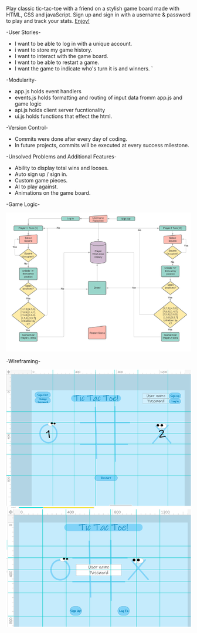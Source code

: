 Play classic tic-tac-toe with a friend on a stylish game board made with HTML, CSS and javaScript.  Sign up and sign in with a username & password to play and track your stats.  [Enjoy!](https://machopcodes.github.io/tic-tac-toe/)



-User Stories-
  - I want to be able to log in with a unique account.
  - i want to store my game history. 
  - I want to interact with the game board.
  - I want to be able to restart a game.
  - I want the game to indicate who's turn it is and winners. `


-Modularity-
  - app.js holds event handlers
  - events.js holds formatting and routing of input data fromm app.js and game logic
  - api.js holds client server fucntionality 
  - ui.js holds functions that effect the html. 


-Version Control-
  - Commits were done after every day of coding. 
  - In future projects, commits will be executed at every success milestone. 

-Unsolved Problems and Additional Features-
  - Ability to display total wins and looses.
  - Auto sign up / sign in. 
  - Custom game pieces.
  - AI to play against.
  - Animations on the game board.


-Game Logic-


  ![alt text](https://github.com/MachopCodes/tic-tac-toe/blob/master/process%20flow%20chart.PNG "Logo Process flow chart")
  
  
-Wireframing-


  ![alt text](https://github.com/MachopCodes/tic-tac-toe/blob/master/Wireframe%20Auth.PNG "Logo Authorization Screen")
  ![alt text](https://github.com/MachopCodes/tic-tac-toe/blob/master/Wireframe%20Unauth.PNG "Logo Unauthorized Screen")
  

  



